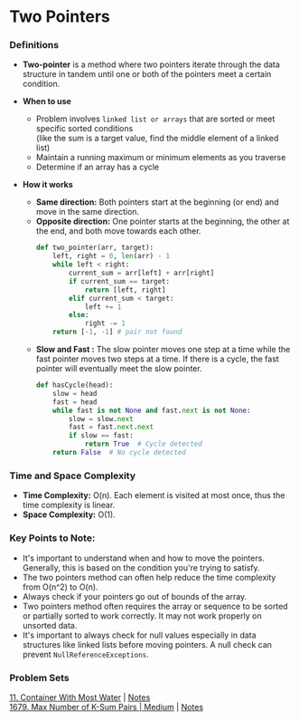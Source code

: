  # Two Pointers

 ### Definitions
 * **Two-pointer** is a method where two pointers iterate through the data structure in tandem until one or both of the pointers meet a certain condition.

 * **When to use**
   * Problem involves ```linked list or arrays``` that are sorted or meet specific sorted conditions \
  (like the sum is a target value, find the middle element of a linked list)
   * Maintain a running maximum or minimum elements as you traverse
   * Determine if an array has a cycle
  
* **How it works**
  * **Same direction:** Both pointers start at the beginning (or end) and move in the same direction.
  * **Opposite direction:** One pointer starts at the beginning, the other at the end, and both move towards each other.
    ```Python
    def two_pointer(arr, target):
        left, right = 0, len(arr) - 1
        while left < right:
            current_sum = arr[left] + arr[right]
            if current_sum == target:
                return [left, right]
            elif current_sum < target:
                left += 1
            else:
                right -= 1
        return [-1, -1] # pair not found
    ```
  * **Slow and Fast :** The slow pointer moves one step at a time while the fast pointer moves two steps at a time. If there is a cycle, the fast pointer will eventually meet the slow pointer.
    ```Python
    def hasCycle(head):
        slow = head
        fast = head
        while fast is not None and fast.next is not None:
            slow = slow.next
            fast = fast.next.next
            if slow == fast:
                return True  # Cycle detected
        return False  # No cycle detected
    ```

### Time and Space Complexity
* **Time Complexity:** O(n). Each element is visited at most once, thus the time complexity is linear.
* **Space Complexity:** O(1). 
  
### Key Points to Note:
* It's important to understand when and how to move the pointers. Generally, this is based on the condition you're trying to satisfy.
* The two pointers method can often help reduce the time complexity from O(n^2) to O(n).
* Always check if your pointers go out of bounds of the array.
* Two pointers method often requires the array or sequence to be sorted or partially sorted to work correctly. It may not work properly on unsorted data.
* It's important to always check for null values especially in data structures like linked lists before moving pointers. A null check can prevent ```NullReferenceExceptions```.

### Problem Sets
[11. Container With Most Water](https://leetcode.com/problems/container-with-most-water/?envType=study-plan-v2&id=leetcode-75) | [Notes](/Two%20Pointers/11.%20Container%20With%20Most%20Water.md) \
[1679. Max Number of K-Sum Pairs | Medium](https://leetcode.com/problems/max-number-of-k-sum-pairs/?envType=study-plan-v2&id=leetcode-75) | [Notes](/Two%20Pointers/1679.%20Max%20Number%20of%20K-Sum%20Pairs.md)

